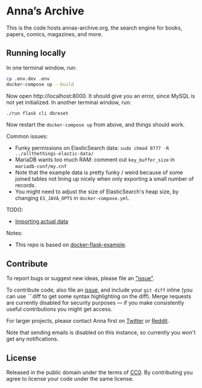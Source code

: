 # Anna’s Archive

This is the code hosts annas-archive.org, the search engine for books, papers, comics, magazines, and more.

## Running locally

In one terminal window, run:

```bash
cp .env.dev .env
docker-compose up --build
```

Now open http://localhost:8000. It should give you an error, since MySQL is not yet initialized. In another terminal window, run:

```bash
./run flask cli dbreset
```

Now restart the `docker-compose up` from above, and things should work.

Common issues:
* Funky permissions on ElasticSearch data: `sudo chmod 0777 -R ../allthethings-elastic-data/`
* MariaDB wants too much RAM: comment out `key_buffer_size` in `mariadb-conf/my.cnf`
* Note that the example data is pretty funky / weird because of some joined tables not lining up nicely when only exporting a small number of records.
* You might need to adjust the size of ElasticSearch's heap size, by changing `ES_JAVA_OPTS` in `docker-compose.yml`.

TODO:
* [Importing actual data](https://annas-software.org/AnnaArchivist/annas-archive/-/issues/4)

Notes:
* This repo is based on [docker-flask-example](https://github.com/nickjj/docker-flask-example).

## Contribute

To report bugs or suggest new ideas, please file an ["issue"](https://annas-software.org/AnnaArchivist/annas-archive/-/issues).

To contribute code, also file an [issue](https://annas-software.org/AnnaArchivist/annas-archive/-/issues), and include your `git diff` inline (you can use \`\`\`diff to get some syntax highlighting on the diff). Merge requests are currently disabled for security purposes — if you make consistently useful contributions you might get access.

For larger projects, please contact Anna first on [Twitter](https://twitter.com/AnnaArchivist) or [Reddit](https://www.reddit.com/user/AnnaArchivist).

Note that sending emails is disabled on this instance, so currently you won't get any notifications.

## License

Released in the public domain under the terms of [CC0](./LICENSE). By contributing you agree to license your code under the same license.
